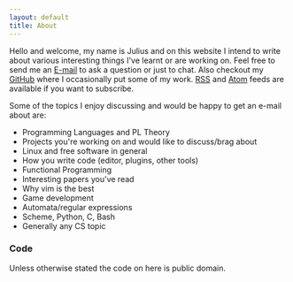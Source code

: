 ```yaml
---
layout: default
title: About
---
```

Hello and welcome, my name is Julius and on this website I intend to write about
various interesting things I've learnt or are working on. Feel free to send me
an [E-mail][1] to ask a question or just to chat. Also checkout my [GitHub][2]
where I occasionally put some of my work. [RSS][3] and [Atom][4] feeds are
available if you want to subscribe.

Some of the topics I enjoy discussing and would be happy to get an e-mail about
are:

* Programming Languages and PL Theory
* Projects you're working on and would like to discuss/brag about
* Linux and free software in general
* How you write code (editor, plugins, other tools)
* Functional Programming
* Interesting papers you've read
* Why vim is the best
* Game development
* Automata/regular expressions
* Scheme, Python, C, Bash
* Generally any CS topic

### Code

Unless otherwise stated the code on here is public domain.

[1]:mailto:kibunjiajulius@gmail.com
[2]:https://github.com/julius383
[3]:/rss.xml
[4]:/atom.xml
